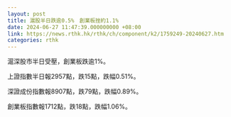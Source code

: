 ```yaml
---
layout: post
title: 滬股半日跌逾0.5%　創業板挫約1.1%
date: 2024-06-27 11:47:39.000000000 +08:00
link: https://news.rthk.hk/rthk/ch/component/k2/1759249-20240627.htm
categories: rthk
---
```


滬深股市半日受壓，創業板跌逾1%。

上證指數半日報2957點，跌15點，跌幅0.51%。

深證成份指數報8907點，跌79點，跌幅0.89%。

創業板指數報1712點，跌18點，跌幅1.06%。
